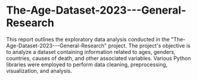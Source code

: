 # The-Age-Dataset-2023---General-Research

This report outlines the exploratory data analysis conducted in the "The-Age-Dataset-2023---General-Research" project. The project's objective is to analyze a dataset containing information related to ages, genders, countries, causes of death, and other associated variables. Various Python libraries were employed to perform data cleaning, preprocessing, visualization, and analysis.
